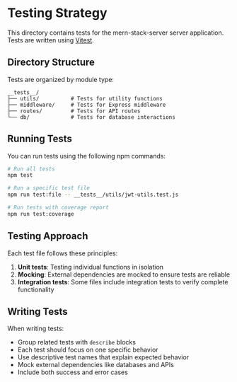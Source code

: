 # Testing Strategy

This directory contains tests for the mern-stack-server server application. Tests are written using [Vitest](https://vitest.dev/).

## Directory Structure

Tests are organized by module type:

```
__tests__/
├── utils/          # Tests for utility functions
├── middleware/     # Tests for Express middleware
├── routes/         # Tests for API routes
└── db/             # Tests for database interactions
```

## Running Tests

You can run tests using the following npm commands:

```bash
# Run all tests
npm test

# Run a specific test file
npm run test:file -- __tests__/utils/jwt-utils.test.js

# Run tests with coverage report
npm run test:coverage
```

## Testing Approach

Each test file follows these principles:

1. **Unit tests**: Testing individual functions in isolation
2. **Mocking**: External dependencies are mocked to ensure tests are reliable
3. **Integration tests**: Some files include integration tests to verify complete functionality

## Writing Tests

When writing tests:

- Group related tests with `describe` blocks
- Each test should focus on one specific behavior
- Use descriptive test names that explain expected behavior
- Mock external dependencies like databases and APIs
- Include both success and error cases
